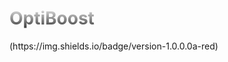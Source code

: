<h1 style="background: -webkit-linear-gradient(#eee, #333);  -webkit-background-clip: text;-webkit-text-fill-color: transparent;">OptiBoost</h1>
<img>(https://img.shields.io/badge/version-1.0.0.0a-red)</img>
